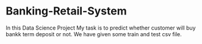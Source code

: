# Banking-Retail-System
In this Data Science Project My task is to predict whether customer will buy bankk term deposit or not.
We have given some train and test csv file.
